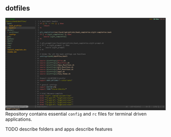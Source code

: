 ## dotfiles
![dot-image](bash/dotfiles.png)
Repository contains essential `config` and `rc` files for  terminal driven applications.

TODO
describe folders and apps
describe features
